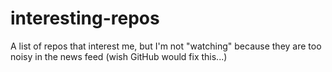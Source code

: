 interesting-repos
=================

A list of repos that interest me, but I'm not "watching" because they are too noisy in the news feed (wish GitHub would fix this...)